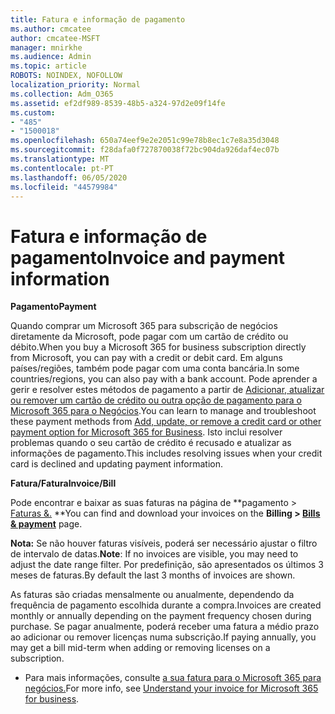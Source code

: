 ```yaml
---
title: Fatura e informação de pagamento
ms.author: cmcatee
author: cmcatee-MSFT
manager: mnirkhe
ms.audience: Admin
ms.topic: article
ROBOTS: NOINDEX, NOFOLLOW
localization_priority: Normal
ms.collection: Adm_O365
ms.assetid: ef2df989-8539-48b5-a324-97d2e09f14fe
ms.custom:
- "485"
- "1500018"
ms.openlocfilehash: 650a74eef9e2e2051c99e78b8ec1c7e8a35d3048
ms.sourcegitcommit: f28dafa0f727870038f72bc904da926daf4ec07b
ms.translationtype: MT
ms.contentlocale: pt-PT
ms.lasthandoff: 06/05/2020
ms.locfileid: "44579984"
---
```

# <a name="invoice-and-payment-information"></a><span data-ttu-id="e057d-102">Fatura e informação de pagamento</span><span class="sxs-lookup"><span data-stu-id="e057d-102">Invoice and payment information</span></span>

<span data-ttu-id="e057d-103">**Pagamento**</span><span class="sxs-lookup"><span data-stu-id="e057d-103">**Payment**</span></span>

<span data-ttu-id="e057d-104">Quando comprar um Microsoft 365 para subscrição de negócios diretamente da Microsoft, pode pagar com um cartão de crédito ou débito.</span><span class="sxs-lookup"><span data-stu-id="e057d-104">When you buy a Microsoft 365 for business subscription directly from Microsoft, you can pay with a credit or debit card.</span></span>  <span data-ttu-id="e057d-105">Em alguns países/regiões, também pode pagar com uma conta bancária.</span><span class="sxs-lookup"><span data-stu-id="e057d-105">In some countries/regions, you can also pay with a bank account.</span></span>  <span data-ttu-id="e057d-106">Pode aprender a gerir e resolver estes métodos de pagamento a partir de [Adicionar, atualizar ou remover um cartão de crédito ou outra opção de pagamento para o Microsoft 365 para o Negócios](https://go.microsoft.com/fwlink/?linkid=2118133).</span><span class="sxs-lookup"><span data-stu-id="e057d-106">You can learn to manage and troubleshoot these payment methods from [Add, update, or remove a credit card or other payment option for Microsoft 365 for Business](https://go.microsoft.com/fwlink/?linkid=2118133).</span></span>  <span data-ttu-id="e057d-107">Isto inclui resolver problemas quando o seu cartão de crédito é recusado e atualizar as informações de pagamento.</span><span class="sxs-lookup"><span data-stu-id="e057d-107">This includes resolving issues when your credit card is declined and updating payment information.</span></span>

<span data-ttu-id="e057d-108">**Fatura/Fatura**</span><span class="sxs-lookup"><span data-stu-id="e057d-108">**Invoice/Bill**</span></span>

<span data-ttu-id="e057d-109">Pode encontrar e baixar as suas faturas na página de \*\*pagamento > [Faturas &.](https://go.microsoft.com/fwlink/p/?linkid=848039) \*\*</span><span class="sxs-lookup"><span data-stu-id="e057d-109">You can find and download your invoices on the **Billing > [Bills & payment](https://go.microsoft.com/fwlink/p/?linkid=848039)** page.</span></span>  

<span data-ttu-id="e057d-110">**Nota:** Se não houver faturas visíveis, poderá ser necessário ajustar o filtro de intervalo de datas.</span><span class="sxs-lookup"><span data-stu-id="e057d-110">**Note**: If no invoices are visible, you may need to adjust the date range filter.</span></span>  <span data-ttu-id="e057d-111">Por predefinição, são apresentados os últimos 3 meses de faturas.</span><span class="sxs-lookup"><span data-stu-id="e057d-111">By default the last 3 months of invoices are shown.</span></span>

<span data-ttu-id="e057d-112">As faturas são criadas mensalmente ou anualmente, dependendo da frequência de pagamento escolhida durante a compra.</span><span class="sxs-lookup"><span data-stu-id="e057d-112">Invoices are created monthly or annually depending on the payment frequency chosen during purchase.</span></span>  <span data-ttu-id="e057d-113">Se pagar anualmente, poderá receber uma fatura a médio prazo ao adicionar ou remover licenças numa subscrição.</span><span class="sxs-lookup"><span data-stu-id="e057d-113">If paying annually, you may get a bill mid-term when adding or removing licenses on a subscription.</span></span>
 
- <span data-ttu-id="e057d-114">Para mais informações, consulte [a sua fatura para o Microsoft 365 para negócios.](https://go.microsoft.com/fwlink/?linkid=2119101)</span><span class="sxs-lookup"><span data-stu-id="e057d-114">For more info, see [Understand your invoice for Microsoft 365 for business](https://go.microsoft.com/fwlink/?linkid=2119101).</span></span>
